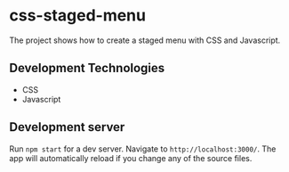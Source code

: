 # css-staged-menu

The project shows how to create a staged menu with CSS and Javascript.

## Development Technologies

+ CSS
+ Javascript

## Development server

Run `npm start` for a dev server. Navigate to `http://localhost:3000/`. The app will automatically reload if you change any of the source files.
